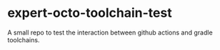 # expert-octo-toolchain-test
A small repo to test the interaction between github actions and gradle toolchains.
